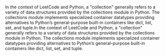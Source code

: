 In the context of LeetCode and Python, a "collection" generally refers to a variety of data structures provided by the collections module in Python. The collections module implements specialized container datatypes providing alternatives to Python’s general-purpose built-in containers like dict, list, set, and tuple.In the context of LeetCode and Python, a "collection" generally refers to a variety of data structures provided by the collections module in Python. The collections module implements specialized container datatypes providing alternatives to Python’s general-purpose built-in containers like dict, list, set, and tuple.
